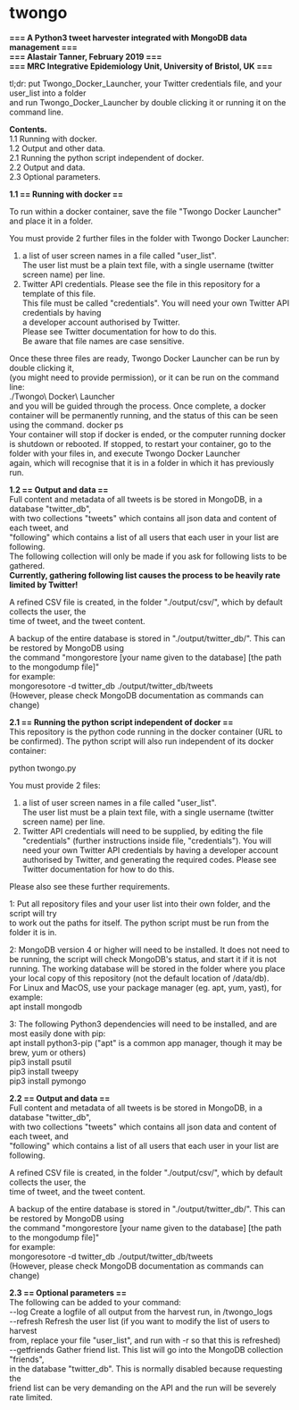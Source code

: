 # twongo

**=== A Python3 tweet harvester integrated with MongoDB data management ===**  
**=== Alastair Tanner, February 2019 ===**  
**=== MRC Integrative Epidemiology Unit, University of Bristol, UK ===**

tl;dr: put Twongo_Docker_Launcher, your Twitter credentials file, and your user_list into a folder  
and run Twongo_Docker_Launcher by double clicking it or running it on the command line.  

**Contents.**  
1.1 Running with docker.  
1.2 Output and other data.  
2.1 Running the python script independent of docker.  
2.2 Output and data.  
2.3 Optional parameters.  

**1.1 == Running with docker ==**

To run within a docker container, save the file "Twongo Docker Launcher" and place it in a folder.

You must provide 2 further files in the folder with Twongo Docker Launcher:  
1. a list of user screen names in a file called "user_list".  
The user list must be a plain text file, with a single username (twitter screen name) per line.  
2. Twitter API credentials. Please see the file in this repository for a template of this file.  
This file must be called "credentials". You will need your own Twitter API credentials by having  
a developer account authorised by Twitter.  
Please see Twitter documentation for how to do this.  
Be aware that file names are case sensitive.  

Once these three files are ready, Twongo Docker Launcher can be run by double clicking it,  
(you might need to provide permission), or it can be run on the command line:  
./Twongo\ Docker\ Launcher  
and you will be guided through the process. Once complete, a docker container will be 
permanently running, and the status of this can be seen using the command. 
docker ps  
Your container will stop if docker is ended, or the computer running docker is shutdown or rebooted.
If stopped, to restart your container, go to the folder with your files in, and execute Twongo Docker Launcher  
again, which will recognise that it is in a folder in which it has previously run.

**1.2 == Output and data ==**  
Full content and metadata of all tweets is be stored in MongoDB, in a database "twitter_db",  
with two collections "tweets" which contains all json data and content of each tweet, and  
"following" which contains a list of all users that each user in your list are following.  
The following collection will only be made if you ask for following lists to be gathered.  
**Currently, gathering following list causes the process to be heavily rate limited by Twitter!**  

A refined CSV file is created, in the folder "./output/csv/", which by default collects the user, the  
time of tweet, and the tweet content.  

A backup of the entire database is stored in "./output/twitter_db/". This can be restored by MongoDB using  
the command "mongorestore [your name given to the database] [the path to the mongodump file]"  
for example:  
mongoresotore -d twitter_db ./output/twitter_db/tweets  
(However, please check MongoDB documentation as commands can change) 



**2.1 == Running the python script independent of docker ==**  
This repository is the python code running in the docker container (URL to be confirmed).
The python script will also run independent of its docker container:  

python twongo.py

You must provide 2 files:  
1. a list of user screen names in a file called "user_list".  
The user list must be a plain text file, with a single username (twitter screen name) per line.  
2. Twitter API credentials will need to be supplied, by editing the file "credentials"
(further instructions inside file, "credentials"). You will need your own Twitter API
credentials by having a developer account authorised by Twitter, and generating
the required codes. Please see Twitter documentation for how to do this.  

Please also see these further requirements.  

1: Put all repository files and your user list into their own folder, and the script will try  
to work out the paths for itself. The python script must be run from the folder it is in.

2: MongoDB version 4 or higher will need to be installed. It does not need to be running,
the script will check MongoDB's status, and start it if it is not running.
The working database will be stored in the folder where you place your local copy
of this repository (not the default location of /data/db).  
For Linux and MacOS, use your package manager (eg. apt, yum, yast), for example:  
apt install mongodb  

3: The following Python3 dependencies will need to be installed, and are most easily done with pip:  
apt install python3-pip ("apt" is a common app manager, though it may be brew, yum or others)  
pip3 install psutil  
pip3 install tweepy  
pip3 install pymongo  

**2.2 == Output and data ==**  
Full content and metadata of all tweets is be stored in MongoDB, in a database "twitter_db",  
with two collections "tweets" which contains all json data and content of each tweet, and  
"following" which contains a list of all users that each user in your list are following.  

A refined CSV file is created, in the folder "./output/csv/", which by default collects the user, the  
time of tweet, and the tweet content.  

A backup of the entire database is stored in "./output/twitter_db/". This can be restored by MongoDB using  
the command "mongorestore [your name given to the database] [the path to the mongodump file]"  
for example:  
mongoresotore -d twitter_db ./output/twitter_db/tweets  
(However, please check MongoDB documentation as commands can change)  
  
**2.3 == Optional parameters ==**  
The following can be added to your command:  
--log           Create a logfile of all output from the harvest run, in /twongo_logs  
--refresh       Refresh the user list (if you want to modify the list of users to harvest  
                from, replace your file "user_list", and run with -r so that this is refreshed)  
--getfriends    Gather friend list. This list will go into the MongoDB collection "friends",  
                in the database "twitter_db". This is normally disabled because requesting the  
                friend list can be very demanding on the API and the run will be severely rate limited.  
